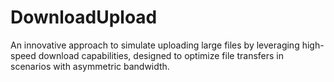 # DownloadUpload
An innovative approach to simulate uploading large files by leveraging high-speed download capabilities, designed to optimize file transfers in scenarios with asymmetric bandwidth.

